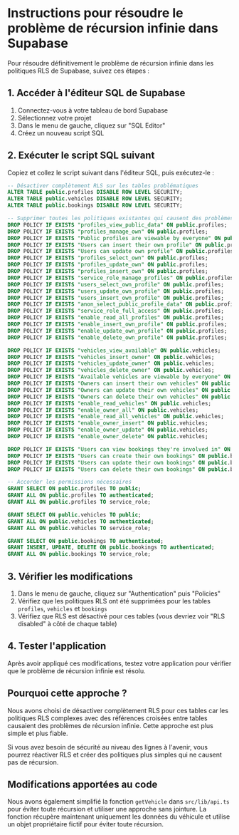 # Instructions pour résoudre le problème de récursion infinie dans Supabase

Pour résoudre définitivement le problème de récursion infinie dans les politiques RLS de Supabase, suivez ces étapes :

## 1. Accéder à l'éditeur SQL de Supabase

1. Connectez-vous à votre tableau de bord Supabase
2. Sélectionnez votre projet
3. Dans le menu de gauche, cliquez sur "SQL Editor"
4. Créez un nouveau script SQL

## 2. Exécuter le script SQL suivant

Copiez et collez le script suivant dans l'éditeur SQL, puis exécutez-le :

```sql
-- Désactiver complètement RLS sur les tables problématiques
ALTER TABLE public.profiles DISABLE ROW LEVEL SECURITY;
ALTER TABLE public.vehicles DISABLE ROW LEVEL SECURITY;
ALTER TABLE public.bookings DISABLE ROW LEVEL SECURITY;

-- Supprimer toutes les politiques existantes qui causent des problèmes
DROP POLICY IF EXISTS "profiles_view_public_data" ON public.profiles;
DROP POLICY IF EXISTS "profiles_manage_own" ON public.profiles;
DROP POLICY IF EXISTS "Public profiles are viewable by everyone" ON public.profiles;
DROP POLICY IF EXISTS "Users can insert their own profile" ON public.profiles;
DROP POLICY IF EXISTS "Users can update own profile" ON public.profiles;
DROP POLICY IF EXISTS "profiles_select_own" ON public.profiles;
DROP POLICY IF EXISTS "profiles_update_own" ON public.profiles;
DROP POLICY IF EXISTS "profiles_insert_own" ON public.profiles;
DROP POLICY IF EXISTS "service_role_manage_profiles" ON public.profiles;
DROP POLICY IF EXISTS "users_select_own_profile" ON public.profiles;
DROP POLICY IF EXISTS "users_update_own_profile" ON public.profiles;
DROP POLICY IF EXISTS "users_insert_own_profile" ON public.profiles;
DROP POLICY IF EXISTS "anon_select_public_profile_data" ON public.profiles;
DROP POLICY IF EXISTS "service_role_full_access" ON public.profiles;
DROP POLICY IF EXISTS "enable_read_all_profiles" ON public.profiles;
DROP POLICY IF EXISTS "enable_insert_own_profile" ON public.profiles;
DROP POLICY IF EXISTS "enable_update_own_profile" ON public.profiles;
DROP POLICY IF EXISTS "enable_delete_own_profile" ON public.profiles;

DROP POLICY IF EXISTS "vehicles_view_available" ON public.vehicles;
DROP POLICY IF EXISTS "vehicles_insert_owner" ON public.vehicles;
DROP POLICY IF EXISTS "vehicles_update_owner" ON public.vehicles;
DROP POLICY IF EXISTS "vehicles_delete_owner" ON public.vehicles;
DROP POLICY IF EXISTS "Available vehicles are viewable by everyone" ON public.vehicles;
DROP POLICY IF EXISTS "Owners can insert their own vehicles" ON public.vehicles;
DROP POLICY IF EXISTS "Owners can update their own vehicles" ON public.vehicles;
DROP POLICY IF EXISTS "Owners can delete their own vehicles" ON public.vehicles;
DROP POLICY IF EXISTS "enable_read_vehicles" ON public.vehicles;
DROP POLICY IF EXISTS "enable_owner_all" ON public.vehicles;
DROP POLICY IF EXISTS "enable_read_all_vehicles" ON public.vehicles;
DROP POLICY IF EXISTS "enable_owner_insert" ON public.vehicles;
DROP POLICY IF EXISTS "enable_owner_update" ON public.vehicles;
DROP POLICY IF EXISTS "enable_owner_delete" ON public.vehicles;

DROP POLICY IF EXISTS "Users can view bookings they're involved in" ON public.bookings;
DROP POLICY IF EXISTS "Users can create their own bookings" ON public.bookings;
DROP POLICY IF EXISTS "Users can update their own bookings" ON public.bookings;
DROP POLICY IF EXISTS "Users can delete their own bookings" ON public.bookings;

-- Accorder les permissions nécessaires
GRANT SELECT ON public.profiles TO public;
GRANT ALL ON public.profiles TO authenticated;
GRANT ALL ON public.profiles TO service_role;

GRANT SELECT ON public.vehicles TO public;
GRANT ALL ON public.vehicles TO authenticated;
GRANT ALL ON public.vehicles TO service_role;

GRANT SELECT ON public.bookings TO authenticated;
GRANT INSERT, UPDATE, DELETE ON public.bookings TO authenticated;
GRANT ALL ON public.bookings TO service_role;
```

## 3. Vérifier les modifications

1. Dans le menu de gauche, cliquez sur "Authentication" puis "Policies"
2. Vérifiez que les politiques RLS ont été supprimées pour les tables `profiles`, `vehicles` et `bookings`
3. Vérifiez que RLS est désactivé pour ces tables (vous devriez voir "RLS disabled" à côté de chaque table)

## 4. Tester l'application

Après avoir appliqué ces modifications, testez votre application pour vérifier que le problème de récursion infinie est résolu.

## Pourquoi cette approche ?

Nous avons choisi de désactiver complètement RLS pour ces tables car les politiques RLS complexes avec des références croisées entre tables causaient des problèmes de récursion infinie. Cette approche est plus simple et plus fiable.

Si vous avez besoin de sécurité au niveau des lignes à l'avenir, vous pourrez réactiver RLS et créer des politiques plus simples qui ne causent pas de récursion.

## Modifications apportées au code

Nous avons également simplifié la fonction `getVehicle` dans `src/lib/api.ts` pour éviter toute récursion et utiliser une approche sans jointure. La fonction récupère maintenant uniquement les données du véhicule et utilise un objet propriétaire fictif pour éviter toute récursion. 